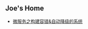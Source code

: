 Joe's Home
---------

- [微服务之构建容错&自动降级的系统](./Microservice%20with%20fault%20tolerance%20and%20fallback/%E5%BE%AE%E6%9C%8D%E5%8A%A1%E4%B9%8B%E6%9E%84%E5%BB%BA%E5%AE%B9%E9%94%99%26%E8%87%AA%E5%8A%A8%E9%99%8D%E7%BA%A7%E7%9A%84%E7%B3%BB%E7%BB%9F.md)